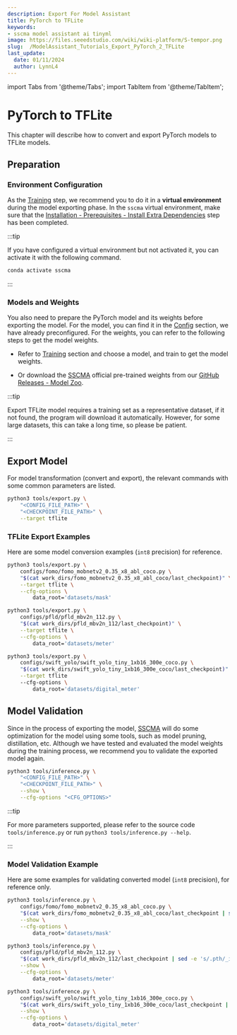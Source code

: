 ```yaml
---
description: Export For Model Assistant
title: PyTorch to TFLite
keywords:
- sscma model assistant ai tinyml 
image: https://files.seeedstudio.com/wiki/wiki-platform/S-tempor.png
slug:  /ModelAssistant_Tutorials_Export_PyTorch_2_TFLite
last_update:
  date: 01/11/2024
  author: LynnL4
---
```



import Tabs from '@theme/Tabs';
import TabItem from '@theme/TabItem';

# PyTorch to TFLite

This chapter will describe how to convert and export PyTorch models to TFLite models.

## Preparation

### Environment Configuration

As the [Training](/ModelAssistant_Tutorials_Training_Overview) step, we recommend you to do it in a **virtual environment** during the model exporting phase. In the `sscma` virtual environment, make sure that the [Installation - Prerequisites - Install Extra Dependencies](/ModelAssistant_Introduce_Installation#step-4-install-extra-dependencies-optional) step has been completed.

:::tip

If you have configured a virtual environment but not activated it, you can activate it with the following command.

```sh
conda activate sscma
```

:::

### Models and Weights

You also need to prepare the PyTorch model and its weights before exporting the model. For the model, you can find it in the [Config](/ModelAssistant_Tutorials_Config) section, we have already preconfigured. For the weights, you can refer to the following steps to get the model weights.

- Refer to [Training](/ModelAssistant_Tutorials_Training_Overview) section and choose a model, and train to get the model weights.

- Or download the [SSCMA](https://github.com/Seeed-Studio/ModelAssistant) official pre-trained weights from our [GitHub Releases - Model Zoo](https://github.com/Seeed-Studio/ModelAssistantreleases/tag/model_zoo).

:::tip

Export TFLite model requires a training set as a representative dataset, if it not found, the program will download it automatically. However, for some large datasets, this can take a long time, so please be patient.

:::

## Export Model

For model transformation (convert and export), the relevant commands with some common parameters are listed.

```sh
python3 tools/export.py \
    "<CONFIG_FILE_PATH>" \
    "<CHECKPOINT_FILE_PATH>" \
    --target tflite
```

### TFLite Export Examples

Here are some model conversion examples (`int8` precision) for reference.

<Tabs>

<TabItem value="FOMO Model Conversion" label="FOMO Model Conversion">

```sh
python3 tools/export.py \
    configs/fomo/fomo_mobnetv2_0.35_x8_abl_coco.py \
    "$(cat work_dirs/fomo_mobnetv2_0.35_x8_abl_coco/last_checkpoint)" \
    --target tflite \
    --cfg-options \
        data_root='datasets/mask'

```

</TabItem>

<TabItem value="PFLD Model Conversion" label="PFLD Model Conversion">

```sh
python3 tools/export.py \
    configs/pfld/pfld_mbv2n_112.py \
    "$(cat work_dirs/pfld_mbv2n_112/last_checkpoint)" \
    --target tflite \
    --cfg-options \
        data_root='datasets/meter'
```

</TabItem>

<TabItem value="PFLD Model Conversio" label="PFLD Model Conversion">

```sh
python3 tools/export.py \
    configs/swift_yolo/swift_yolo_tiny_1xb16_300e_coco.py \
    "$(cat work_dirs/swift_yolo_tiny_1xb16_300e_coco/last_checkpoint)" \
    --target tflite
    --cfg-options \
        data_root='datasets/digital_meter'
```

</TabItem>

</Tabs>


## Model Validation

Since in the process of exporting the model, [SSCMA](https://github.com/Seeed-Studio/ModelAssistant) will do some optimization for the model using some tools, such as model pruning, distillation, etc. Although we have tested and evaluated the model weights during the training process, we recommend you to validate the exported model again.

```sh
python3 tools/inference.py \
    "<CONFIG_FILE_PATH>" \
    "<CHECKPOINT_FILE_PATH>" \
    --show \
    --cfg-options "<CFG_OPTIONS>"
```

:::tip

For more parameters supported, please refer to the source code `tools/inference.py` or run `python3 tools/inference.py --help`.

:::

### Model Validation Example

Here are some examples for validating converted model (`int8` precision), for reference only.

<Tabs>

<TabItem value="FOMO Model Validation" label="FOMO Model Validation">

```sh
python3 tools/inference.py \
    configs/fomo/fomo_mobnetv2_0.35_x8_abl_coco.py \
    "$(cat work_dirs/fomo_mobnetv2_0.35_x8_abl_coco/last_checkpoint | sed -e 's/.pth/_int8.tflite/g')" \
    --show \
    --cfg-options \
        data_root='datasets/mask'
```

</TabItem>

<TabItem value="PFLD Model Validation" label="PFLD Model Validation">

```sh
python3 tools/inference.py \
    configs/pfld/pfld_mbv2n_112.py \
    "$(cat work_dirs/pfld_mbv2n_112/last_checkpoint | sed -e 's/.pth/_int8.tflite/g')" \
    --show \
    --cfg-options \
        data_root='datasets/meter'
```

</TabItem>

<TabItem value="SWIFT-YOLO Model Validation" label="PFLD Model Validation">

```sh
python3 tools/inference.py \
    configs/swift_yolo/swift_yolo_tiny_1xb16_300e_coco.py \
    "$(cat work_dirs/swift_yolo_tiny_1xb16_300e_coco/last_checkpoint | sed -e 's/.pth/_int8.tflite/g')" \
    --show \
    --cfg-options \
        data_root='datasets/digital_meter'
```

</TabItem>

</Tabs>
